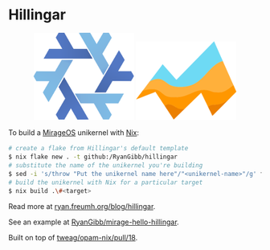 
# Hillingar

<div align="center">
    <img width="200" src="readme/nix-snowflake.svg" alt="Nix snowflake">
    <img width="200" src="readme/mirage-logo.svg" alt="Mirage logo"></td>
</div>

To build a [MirageOS](https://mirage.io) unikernel with [Nix](https://nixos.org):
```bash
# create a flake from Hillingar's default template
$ nix flake new . -t github:/RyanGibb/hillingar
# substitute the name of the unikernel you're building
$ sed -i 's/throw "Put the unikernel name here"/"<unikernel-name>"/g' flake.nix
# build the unikernel with Nix for a particular target
$ nix build .\#<target>
```

Read more at [ryan.freumh.org/blog/hillingar](https://ryan.freumh.org/blog/hillingar).

See an example at [RyanGibb/mirage-hello-hillingar](https://github.com/RyanGibb/mirage-hello-hillingar).

Built on top of [tweag/opam-nix/pull/18](https://github.com/tweag/opam-nix/pull/18).
